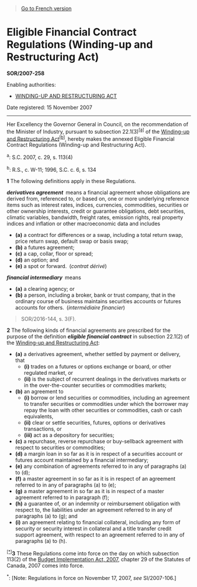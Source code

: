 > [Go to French version](/fr/Règlements/Décrets,%20ordonnances%20et%20règlements%20statutaires/2007/258.md)

# Eligible Financial Contract Regulations (Winding-up and Restructuring Act)

**SOR/2007-258**

Enabling authorities: 
- [WINDING-UP AND RESTRUCTURING ACT](/en/Acts/Revised%20Statutes%20of%20Canada/W/W-11.md)

Date registered: 15 November 2007

----------

Her Excellency the Governor General in Council, on the recommendation of the Minister of Industry, pursuant to subsection 22.1(3)<sup><a href='#fn_610303-e_hq_2499'>[a]</a></sup> of the [Winding-up and Restructuring Act](/en/Acts/Revised%20Statutes%20of%20Canada/W/W-11.md)<sup><a href='#fn_610303-e_hq_2500'>[b]</a></sup>, hereby makes the annexed Eligible Financial Contract Regulations (Winding-up and Restructuring Act).

<a name='fn_610303-e_hq_2499'><sup>a</sup></a>: S.C. 2007, c. 29, s. 113(4)<br />

<a name='fn_610303-e_hq_2500'><sup>b</sup></a>: R.S., c. W-11; 1996, S.C. c. 6, s. 134<br />



**1** The following definitions apply in these Regulations.

***derivatives agreement*** means a financial agreement whose obligations are derived from, referenced to, or based on, one or more underlying reference items such as interest rates, indices, currencies, commodities, securities or other ownership interests, credit or guarantee obligations, debt securities, climatic variables, bandwidth, freight rates, emission rights, real property indices and inflation or other macroeconomic data and includes
- **(a)** a contract for differences or a swap, including a total return swap, price return swap, default swap or basis swap;
- **(b)** a futures agreement;
- **(c)** a cap, collar, floor or spread;
- **(d)** an option; and
- **(e)** a spot or forward. (*contrat dérivé*)

***financial intermediary*** means
- **(a)** a clearing agency; or
- **(b)** a person, including a broker, bank or trust company, that in the ordinary course of business maintains securities accounts or futures accounts for others. (*intermédiaire financier*)
> SOR/2016-144, s. 3(F).




**2** The following kinds of financial agreements are prescribed for the purpose of the definition ***eligible financial contract*** in subsection 22.1(2) of the [Winding-up and Restructuring Act](/en/Acts/Revised%20Statutes%20of%20Canada/W/W-11.md):
- **(a)** a derivatives agreement, whether settled by payment or delivery, that
	- **(i)** trades on a futures or options exchange or board, or other regulated market, or
	- **(ii)** is the subject of recurrent dealings in the derivatives markets or in the over-the-counter securities or commodities markets;
- **(b)** an agreement to
	- **(i)** borrow or lend securities or commodities, including an agreement to transfer securities or commodities under which the borrower may repay the loan with other securities or commodities, cash or cash equivalents,
	- **(ii)** clear or settle securities, futures, options or derivatives transactions, or
	- **(iii)** act as a depository for securities;
- **(c)** a repurchase, reverse repurchase or buy-sellback agreement with respect to securities or commodities;
- **(d)** a margin loan in so far as it is in respect of a securities account or futures account maintained by a financial intermediary;
- **(e)** any combination of agreements referred to in any of paragraphs (a) to (d);
- **(f)** a master agreement in so far as it is in respect of an agreement referred to in any of paragraphs (a) to (e);
- **(g)** a master agreement in so far as it is in respect of a master agreement referred to in paragraph (f);
- **(h)** a guarantee of, or an indemnity or reimbursement obligation with respect to, the liabilities under an agreement referred to in any of paragraphs (a) to (g); and
- **(i)** an agreement relating to financial collateral, including any form of security or security interest in collateral and a title transfer credit support agreement, with respect to an agreement referred to in any of paragraphs (a) to (h).



<sup><a href='#fn_Ind2998_hq_3393'>[*]</a></sup>**3** These Regulations come into force on the day on which subsection 113(2) of the [Budget Implementation Act, 2007](/en/Acts/Statutes%20of%20Canada/2007/c.%2029.md), chapter 29 of the Statutes of Canada, 2007 comes into force.

<a name='fn_Ind2998_hq_3393'><sup>*</sup></a>: [Note: Regulations in force on November 17, 2007, *see* SI/2007-106.]<br />


